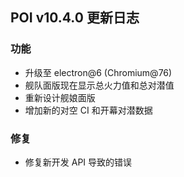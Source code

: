 ## POI v10.4.0 更新日志

### 功能

- 升级至 electron@6 (Chromium@76)
- 舰队面版现在显示总火力值和总对潜值
- 重新设计舰娘面版
- 增加新的对空 CI 和开幕对潜数据

### 修复

- 修复新开发 API 导致的错误
